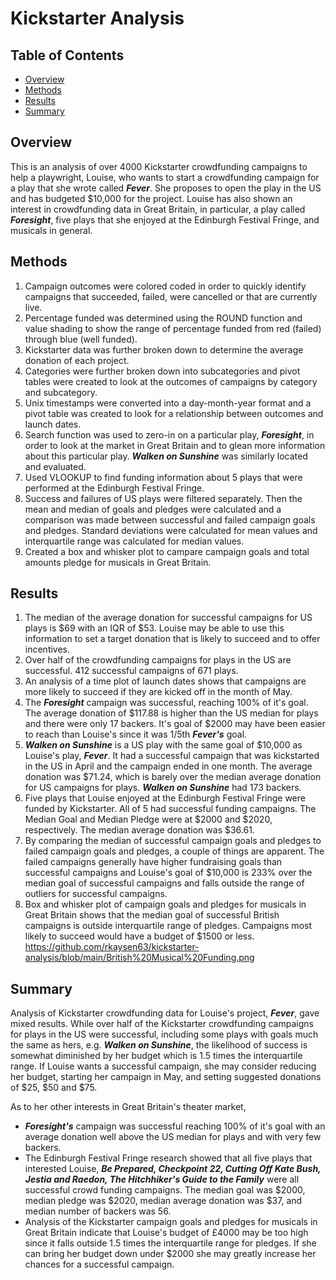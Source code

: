 # Kickstarter Analysis

## Table of Contents
* [Overview](#overview)
* [Methods](#methods)
* [Results](#results)
* [Summary](#summary)

## Overview

This is an analysis of over 4000 Kickstarter crowdfunding campaigns to help a playwright, Louise, who wants to start a crowdfunding campaign for a play that she wrote called ***Fever***. She proposes to open the play in the US and has budgeted $10,000 for the project.  Louise has also shown an interest in crowdfunding data in Great Britain, in particular, a play called ***Foresight***, five plays that she enjoyed at the Edinburgh Festival Fringe, and musicals in general. 

## Methods

1. Campaign outcomes were colored coded in order to quickly identify campaigns that succeeded, failed, were cancelled or that are currently live.
2. Percentage funded was determined using the ROUND function and value shading to show the range of percentage funded from red (failed) through blue (well funded).
3. Kickstarter data was further broken down to determine the average donation of each project. 
4. Categories were further broken down into subcategories and pivot tables were created to look at the outcomes of campaigns by category and subcategory.  
5. Unix timestamps were converted into a day-month-year format and a pivot table was created to look for a relationship between outcomes and launch dates.
6. Search function was used to zero-in on a particular play, ***Foresight***, in order to look at the market in Great Britain and to glean more information about this particular play.  ***Walken on Sunshine*** was similarly located and evaluated.
7. Used VLOOKUP to find funding information about 5 plays that were performed at the Edinburgh Festival Fringe.
8. Success and failures of US plays were filtered separately.  Then the mean and median of goals and pledges were calculated and a comparison was made between successful and failed campaign goals and pledges.  Standard deviations were calculated for mean values and interquartile range was calculated for median values.
9. Created a box and whisker plot to campare campaign goals and total amounts pledge for musicals in Great Britain.

## Results

1. The median of the average donation for successful campaigns for US plays is $69 with an IQR of $53. Louise may be able to use this information to set a target donation that is likely to succeed and to offer incentives. 
2. Over half of the crowdfunding campaigns for plays in the US are successful.  412 successful campaigns of 671 plays.
3. An analysis of a time plot of launch dates shows that campaigns are more likely to succeed if they are kicked off in the month of May.
4. The ***Foresight*** campaign was successful, reaching 100% of it's goal.  The average donation of $117.88 is higher than the US median for plays and there were only 17 backers.  It's goal of $2000 may have been easier to reach than Louise's since it was 1/5th ***Fever's*** goal.
5. ***Walken on Sunshine*** is a US play with the same goal of $10,000 as Louise's play, ***Fever***.  It had a successful campaign that was kickstarted in the US in April and the campaign ended in one month.  The average donation was $71.24, which is barely over the median average donation for US campaigns for plays.  ***Walken on Sunshine*** had 173 backers.
6. Five plays that Louise enjoyed at the Edinburgh Festival Fringe were funded by Kickstarter. All of 5 had successful funding campaigns.  The Median Goal and Median Pledge were at $2000 and $2020, respectively.   The median average donation was $36.61.
7. By comparing the median of successful campaign goals and pledges to failed campaign goals and pledges, a couple of things are apparent.  The failed campaigns generally have higher fundraising goals than successful campaigns and Louise's goal of $10,000 is 233% over the median goal of successful campaigns and falls outside the range of outliers for successful campaigns.
8. Box and whisker plot of campaign goals and pledges for musicals in Great Britain shows that the median goal of successful British campaigns is outside interquartile range of pledges.  Campaigns most likely to succeed would have a budget of $1500 or less.  https://github.com/rkaysen63/kickstarter-analysis/blob/main/British%20Musical%20Funding.png

## Summary

Analysis of Kickstarter crowdfunding data for Louise's project, ***Fever***, gave mixed results.  While over half of the Kickstarter crowdfunding campaigns for plays in the US were successful, including some plays with goals much the same as hers, e.g. ***Walken on Sunshine***, the likelihood of success is somewhat diminished by her budget which is 1.5 times the interquartile range.  If Louise wants a successful campaign, she may consider reducing her budget, starting her campaign in May, and setting suggested donations of $25, $50 and $75.

As to her other interests in Great Britain's theater market, 
* ***Foresight's*** campaign was successful reaching 100% of it's goal with an average donation well above the US median for plays and with very few backers.
* The Edinburgh Festival Fringe research showed that all five plays that interested Louise, ***Be Prepared, Checkpoint 22, Cutting Off Kate Bush, Jestia and Raedon, The Hitchhiker's Guide to the Family*** were all successful crowd funding campaigns.  The median goal was $2000, median pledge was $2020, median average donation was $37, and median number of backers was 56.
* Analysis of the Kickstarter campaign goals and pledges for musicals in Great Britain indicate that Louise's budget of £4000 may be too high since it falls outside 1.5 times the interquartile range for pledges.  If she can bring her budget down under $2000 she may greatly increase her chances for a successful campaign.
